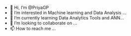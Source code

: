 - 👋 Hi, I’m @PriyaGP
- 👀 I’m interested in Machine learning and Data Analysis ...
- 🌱 I’m currently learning Data Analytics Tools and ANN...
- 💞️ I’m looking to collaborate on ...
- 📫 How to reach me ...

<!---
PriyaGP/PriyaGP is a ✨ special ✨ repository because its `README.md` (this file) appears on your GitHub profile.
You can click the Preview link to take a look at your changes.
--->
